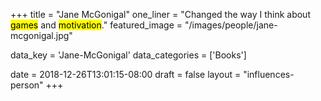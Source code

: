 +++
title = "Jane McGonigal"
one_liner = "Changed the way I think about <mark>games</mark> and <mark>motivation</mark>."
featured_image = "/images/people/jane-mcgonigal.jpg"

data_key = 'Jane-McGonigal'
data_categories = ['Books']

date = 2018-12-26T13:01:15-08:00
draft = false
layout = "influences-person"
+++

